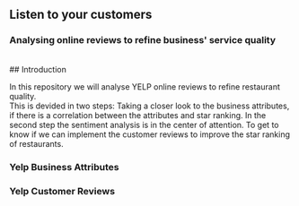 ## Listen to your  customers

### Analysing online reviews to refine business' service quality

<br>
## Introduction

In this repository we will analyse YELP online reviews to refine restaurant quality. 
<br>
This is devided in two steps: Taking a closer look to the business attributes, if there is a correlation between the attributes and star ranking.
In the second step the sentiment analysis is in the center of attention. To get to know if we can implement the customer reviews to improve the star ranking of restaurants.

### Yelp Business Attributes


### Yelp Customer Reviews
